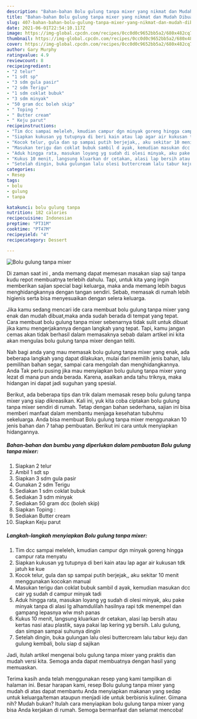 ```yaml
---
description: "Bahan-bahan Bolu gulung tanpa mixer yang nikmat dan Mudah Dibuat"
title: "Bahan-bahan Bolu gulung tanpa mixer yang nikmat dan Mudah Dibuat"
slug: 407-bahan-bahan-bolu-gulung-tanpa-mixer-yang-nikmat-dan-mudah-dibuat
date: 2021-06-01T22:54:10.117Z
image: https://img-global.cpcdn.com/recipes/0cc0d0c9652bb5a2/680x482cq70/bolu-gulung-tanpa-mixer-foto-resep-utama.jpg
thumbnail: https://img-global.cpcdn.com/recipes/0cc0d0c9652bb5a2/680x482cq70/bolu-gulung-tanpa-mixer-foto-resep-utama.jpg
cover: https://img-global.cpcdn.com/recipes/0cc0d0c9652bb5a2/680x482cq70/bolu-gulung-tanpa-mixer-foto-resep-utama.jpg
author: Gary Murphy
ratingvalue: 4.9
reviewcount: 8
recipeingredient:
- "2 telur"
- "1 sdt sp"
- "3 sdm gula pasir"
- "2 sdm Terigu"
- "1 sdm coklat bubuk"
- "3 sdm minyak"
- "50 gram dcc boleh skip"
- " Toping "
- " Butter cream"
- " Keju parut"
recipeinstructions:
- "Tim dcc sampai meleleh, kmudian campur dgn minyak goreng hingga campur rata menyatu"
- "Siapkan kukusan yg tutupnya di beri kain atau lap agar air kukusan tdk jatuh ke kue"
- "Kocok telur, gula dan sp sampai putih berjejak,, aku sekitar 10 menit menggunakan kocokan manual"
- "Masukan terigu dan coklat bubuk sambil d ayak, kemudian masukan dcc cair yg sudah d campur minyak tadi"
- "Aduk hingga rata, masukan loyang yg sudah di olesi minyak, aku pake minyak tanpa di alasi lg alhamdulilah hasilnya rapi tdk menempel dan gampang lepasnya wlw msh panas"
- "Kukus 10 menit, langsung kluarkan dr cetakan, alasi lap bersih atau kertas nasi atau plastik, saya pakai lap kering yg bersih. Lalu gulung, dan simpan sampai suhunya dingin"
- "Setelah dingin, buka gulungan lalu olesi buttercream lalu tabur keju dan gulung kembali, bolu siap d sajikan"
categories:
- Resep
tags:
- bolu
- gulung
- tanpa

katakunci: bolu gulung tanpa 
nutrition: 182 calories
recipecuisine: Indonesian
preptime: "PT31M"
cooktime: "PT47M"
recipeyield: "4"
recipecategory: Dessert

---
```



![Bolu gulung tanpa mixer](https://img-global.cpcdn.com/recipes/0cc0d0c9652bb5a2/680x482cq70/bolu-gulung-tanpa-mixer-foto-resep-utama.jpg)

Di zaman  saat ini , anda memang dapat memesan masakan siap saji tanpa kudu repot membuatnya terlebih dahulu. Tapi, untuk kita yang ingin memberikan sajian special bagi keluarga, maka anda memang lebih bagus menghidangkannya dengan tangan sendiri. Sebab, memasak di rumah lebih higienis serta bisa menyesuaikan dengan selera keluarga.

Jika kamu sedang mencari ide cara membuat bolu gulung tanpa mixer yang enak dan mudah dibuat,maka anda sudah berada di tempat yang tepat. Cara membuat bolu gulung tanpa mixer  sebenarnya tidak sulit untuk dibuat jika kamu mengerjakannya dengan langkah yang tepat. Tapi, kamu jangan cemas akan tidak berhasil dalam memasaknya 
sebab dalam artikel ini kita akan mengulas bolu gulung tanpa mixer dengan teliti.  



Nah bagi anda yang mau memasak bolu gulung tanpa mixer yang enak, ada beberapa langkah yang dapat dilakukan, mulai dari memilih jenis bahan, lalu pemilihan bahan segar, sampai cara mengolah dan menghidangkannya. Anda Tak perlu pusing jika mau menyiapkan bolu gulung tanpa mixer yang lezat di mana pun anda berada. Karena, asalkan anda  tahu triknya, maka hidangan ini dapat jadi suguhan yang spesial.

Berikut, ada beberapa tips dan trik dalam memasak resep bolu gulung tanpa mixer yang siap dikreasikan. Kali ini, yuk kita coba ciptakan bolu gulung tanpa mixer sendiri di rumah. Tetap dengan bahan sederhana, sajian ini bisa memberi manfaat dalam membantu menjaga kesehatan tubuhmu sekeluarga. Anda bisa membuat Bolu gulung tanpa mixer menggunakan 10 jenis bahan dan 7 tahap pembuatan. Berikut ini cara untuk menyiapkan hidangannya.

<!--inarticleads1-->

##### Bahan-bahan dan bumbu yang diperlukan dalam pembuatan Bolu gulung tanpa mixer:

1. Siapkan 2 telur
1. Ambil 1 sdt sp
1. Siapkan 3 sdm gula pasir
1. Gunakan 2 sdm Terigu
1. Sediakan 1 sdm coklat bubuk
1. Sediakan 3 sdm minyak
1. Sediakan 50 gram dcc (boleh skip)
1. Siapkan  Toping :
1. Sediakan  Butter cream
1. Siapkan  Keju parut




<!--inarticleads2-->

##### Langkah-langkah menyiapkan Bolu gulung tanpa mixer:

1. Tim dcc sampai meleleh, kmudian campur dgn minyak goreng hingga campur rata menyatu
1. Siapkan kukusan yg tutupnya di beri kain atau lap agar air kukusan tdk jatuh ke kue
1. Kocok telur, gula dan sp sampai putih berjejak,, aku sekitar 10 menit menggunakan kocokan manual
1. Masukan terigu dan coklat bubuk sambil d ayak, kemudian masukan dcc cair yg sudah d campur minyak tadi
1. Aduk hingga rata, masukan loyang yg sudah di olesi minyak, aku pake minyak tanpa di alasi lg alhamdulilah hasilnya rapi tdk menempel dan gampang lepasnya wlw msh panas
1. Kukus 10 menit, langsung kluarkan dr cetakan, alasi lap bersih atau kertas nasi atau plastik, saya pakai lap kering yg bersih. Lalu gulung, dan simpan sampai suhunya dingin
1. Setelah dingin, buka gulungan lalu olesi buttercream lalu tabur keju dan gulung kembali, bolu siap d sajikan




Jadi, itulah artikel mengenai  bolu gulung tanpa mixer  yang praktis dan mudah versi kita. Semoga anda dapat membuatnya dengan hasil yang memuaskan. 

Terima kasih anda telah menggunakan resep yang kami tampilkan di halaman ini. Besar harapan kami, resep  Bolu gulung tanpa mixer yang mudah di atas dapat membantu Anda menyiapkan makanan yang sedap untuk keluarga/teman ataupun menjadi ide untuk berbisnis kuliner. Gimana nih? Mudah bukan? Itulah cara menyiapkan bolu gulung tanpa mixer yang bisa Anda kerjakan di rumah. Semoga bermanfaat dan selamat mencoba!

